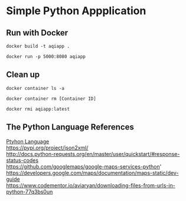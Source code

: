 # Simple Python Appplication

## Run with Docker

`docker build -t aqiapp .`  

`docker run -p 5000:8080 aqiapp`  

## Clean up

`docker container ls -a`  

`docker container rm [Container ID]`  

`docker rmi aqiapp:latest`  

## The Python Language References

[Ptyhon Language](https://docs.python.org/3/reference/index.html)  
https://pypi.org/project/json2xml/  
http://docs.python-requests.org/en/master/user/quickstart/#response-status-codes  
https://github.com/googlemaps/google-maps-services-python'  
https://developers.google.com/maps/documentation/maps-static/dev-guide  
https://www.codementor.io/aviaryan/downloading-files-from-urls-in-python-77q3bs0un  
